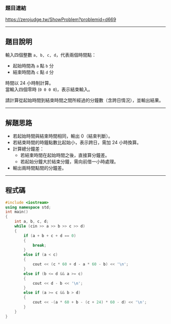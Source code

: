 ### 題目連結  
https://zerojudge.tw/ShowProblem?problemid=d669

---

## 題目說明  

輸入四個整數 `a, b, c, d`，代表兩個時間點：  
- 起始時間為 `a` 點 `b` 分  
- 結束時間為 `c` 點 `d` 分  

時間以 24 小時制計算。  
當輸入四個零時 (`0 0 0 0`)，表示結束輸入。  

請計算從起始時間到結束時間之間所經過的分鐘數（含跨日情況），並輸出結果。

---

## 解題思路  

- 若起始時間與結束時間相同，輸出 0（結束判斷）。
- 若結束時間的時鐘點數比起始小，表示跨日，需加 24 小時換算。
- 計算總分鐘差：
  - 若結束時間在起始時間之後，直接算分鐘差。
  - 若起始分鐘大於結束分鐘，需向前借一小時處理。
- 輸出兩時間點間的分鐘差。

---

## 程式碼  

```cpp
#include <iostream>
using namespace std;
int main()
{
    int a, b, c, d;
    while (cin >> a >> b >> c >> d)
    {
        if (a + b + c + d == 0)
        {
            break;
        }
        else if (a < c)
        {
            cout << (c * 60 + d - a * 60 - b) << '\n';
        }
        else if (b <= d && a >= c)
        {
            cout << d - b << '\n';
        }
        else if (a >= c && b > d)
        {
            cout << -(a * 60 + b - (c + 24) * 60 - d) << '\n';
        }
    }
}
